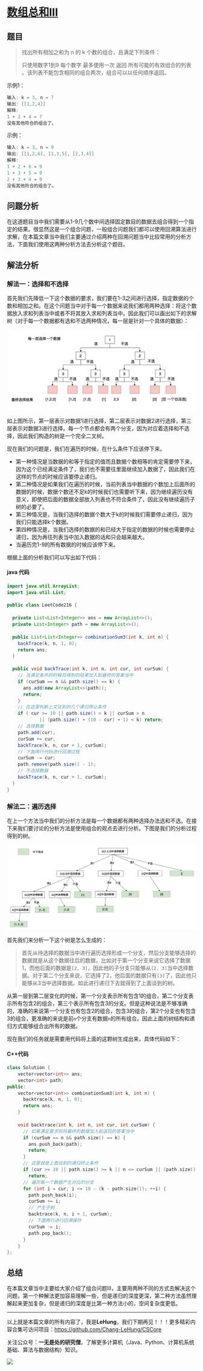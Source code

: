 # [数组总和III](https://leetcode.cn/problems/combination-sum-iii/)

## 题目

>找出所有相加之和为 n 的 k 个数的组合，且满足下列条件：
>
>只使用数字1到9
>每个数字 最多使用一次 
>返回 所有可能的有效组合的列表 。该列表不能包含相同的组合两次，组合可以以任何顺序返回。

示例1：

```java
输入: k = 3, n = 7
输出: [[1,2,4]]
解释:
1 + 2 + 4 = 7
没有其他符合的组合了。
```

示例：

```java
输入: k = 3, n = 9
输出: [[1,2,6], [1,3,5], [2,3,4]]
解释:
1 + 2 + 6 = 9
1 + 3 + 5 = 9
2 + 3 + 4 = 9
没有其他符合的组合了。
```

## 问题分析

在这道题目当中我们需要从1-9几个数中间选择固定数目的数据去组合得到一个指定的结果。很显然这是一个组合问题，一般组合问题我们都可以使用回溯算法进行求解，在本篇文章当中我们主要通过介绍两种在回溯问题当中比较常用的分析方法，下面我们使用这两种分析方法去分析这个题目。

## 解法分析

### 解法一：选择和不选择

首先我们先降低一下这个数据的要求，我们要在1-3之间进行选择，指定数据的个数和相加之和。在这个问题当中对于每一个数据来说我们都用两种选择：将这个数据放入求和列表当中或者不将其放入求和列表当中。因此我们可以画出如下的求解树（对于每一个数据都有选和不选两种情况，每一层是针对一个具体的数据）：

![21](../../images/backtrace/21.png)

如上图所示，第一层表示对数据1进行选择，第二层表示对数据2进行选择，第三层表示对数据3进行选择。每一个节点都会有两个分支，因为对应着选择和不选择，因此我们构造的树是一个完全二叉树。

现在我们的问题是，我们在遍历的时候，在什么条件下应该停下来。

- 第一种情况是当数据的和等于指定的值而且数据个数相等的肯定需要停下来，因为这个已经满足条件了，我们也不需要往里面继续加入数据了，因此我们在这样的节点的时候应该要停止递归。
- 第二种情况是如果我们在遍历的时候，当前列表当中数据的个数加上后面所的数据的时候，数据个数还不足k的时候我们也需要听下来，因为继续遍历没有意义，即使把后面的数据全部放入列表也不符合条件了，因此没有继续遍历子树的必要了。
- 第三种情况是，当我们选择的数据个数大于k的时候我们需要停止递归，因为我们只能选择k个数据。
- 第四种情况是，当我们选择的数据的和已经大于指定的数据的时候也需要停止递归，因为再往列表当中加入数据的话和只会越来越大。
- 当遍历完1-9的所有数据的时候应该停下来。

根据上面的分析我们可以写出如下代码：

#### java 代码

```java
import java.util.ArrayList;
import java.util.List;

public class LeetCode216 {

  private List<List<Integer>> ans = new ArrayList<>();
  private List<Integer> path = new ArrayList<>();

  public List<List<Integer>> combinationSum3(int k, int n) {
    backTrace(k, n, 1, 0);
    return ans;
  }

  public void backTrace(int k, int n, int cur, int curSum) {
    // 当满足条件的时候将得到的结果加入到最终的答案当中
    if (curSum == n && path.size() == k) {
      ans.add(new ArrayList<>(path));
      return;
    }
    // 在这里判断上文谈到的几个递归停止条件
    if ( cur >= 10 || path.size() > k || curSum > n
            || (path.size() + (10 - cur) + 1) < k) return;
    // 选择数据
    path.add(cur);
    curSum += cur;
    backTrace(k, n, cur + 1, curSum);
    // 下面两行代码进行回溯过程
    curSum -= cur;
    path.remove(path.size() - 1);
    // 不选择数据
    backTrace(k, n, cur + 1, curSum);
  }
}

```

### 解法二：遍历选择

在上一个方法当中我们的分析方法是每一个数据都有两种选择办法选和不选。在接下来我们要讨论的分析方法是使用组合的观点去进行分析。下图是我们的分析过程得到的树。

![21](../../images/backtrace/22.png)

首先我们来分析一下这个树是怎么生成的：

>首先从待选择的数据当中进行遍历选择形成一个分支，然后分支能够选择的数据就是从这个数据往后的数据，比如对于第一个分支来说它选择了数据1，而他后面的数据是`[2, 3]`，因此他的子分支只能够从`[2, 3]`当中选择数据。对于第二个分支来说，它选择了2，他后面的数据只有`[3]`了，因此他只能够从3当中选择数据。如此进行递归下去就得到了上面谈到的树。

从第一层到第二层变化的时候，第一个分支表示所有包含1的组合，第二个分支表示所有包含2的组合，第三个表示所有包含3的分支。但是这种说法是不够准确的，准确的来说第一个分支也有包含2的组合，包含3的组合，第2个分支也有包含3的组合，更准确的来说是前`n`个分支有数据`n`的所有组合。因此上面的树结构和递归方式能够组合出所有的数据。

现在我们的任务就是需要用代码将上面的这颗树生成出来，具体代码如下：

#### C++代码

```c++
class Solution {
    vector<vector<int>> ans;
    vector<int> path;
public:
    vector<vector<int>> combinationSum3(int k, int n) {
      backtrace(k, n, 1, 0);
      return ans;
    }

    void backtrace(int k, int n, int cur, int curSum) {
      // 如果满足要求则将最终的数据加入到返回的答案当中
      if (curSum == n && path.size() == k) {
        ans.push_back(path);
        return;
      }
      // 这里就是上面谈到的递归终止条件
      if (cur >= 10 || path.size() >= k || n <= curSum || (path.size() + (10 - cur) + 1) < k)
        return;
      // 遍历每一个数据产生对应的分支 
      for (int i = cur; i <= 10 - (k - path.size()); ++i) {
        path.push_back(i);
        curSum += i;
        // 产生子树
        backtrace(k, n, i + 1, curSum);
        // 下面两行进行回溯操作
        curSum -= i;
        path.pop_back();
      }
    }
};
```

## 总结

在本篇文章当中主要给大家介绍了组合问题III，主要用两种不同的方式去解决这个问题，第一个种解法更加容易理解一些，但是递归的深度更深，第二种方法虽然理解起来更加复杂，但是递归的深度是比第一种方法小的，空间复杂度更低。

---

以上就是本篇文章的所有内容了，我是**LeHung**，我们下期再见！！！更多精彩内容合集可访问项目：<https://github.com/Chang-LeHung/CSCore>

关注公众号：**一无是处的研究僧**，了解更多计算机（Java、Python、计算机系统基础、算法与数据结构）知识。

![](https://img2022.cnblogs.com/blog/2519003/202207/2519003-20220703200459566-1837431658.jpg)

